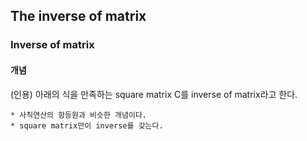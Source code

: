 ## The inverse of matrix
### Inverse of matrix
#### 개념
(인용) 아래의 식을 만족하는 square matrix C를 inverse of matrix라고 한다.
~~~식~~~
* 사칙연산의 항등원과 비슷한 개념이다.
* square matrix만이 inverse를 갖는다.

